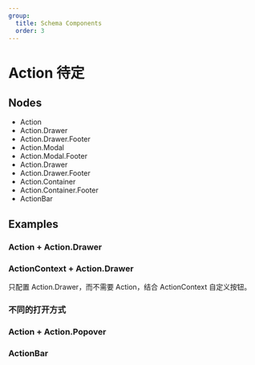 ```yaml
---
group:
  title: Schema Components
  order: 3
---
```


# Action <Badge>待定</Badge>

## Nodes

- Action
- Action.Drawer
- Action.Drawer.Footer
- Action.Modal
- Action.Modal.Footer
- Action.Drawer
- Action.Drawer.Footer
- Action.Container
- Action.Container.Footer
- ActionBar

## Examples

### Action + Action.Drawer

<code src="./demos/demo1.tsx"></code>

### ActionContext + Action.Drawer

只配置 Action.Drawer，而不需要 Action，结合 ActionContext 自定义按钮。

<code src="./demos/demo2.tsx"></code>

### 不同的打开方式

<code src="./demos/demo3.tsx"></code>

### Action + Action.Popover

<code src="./demos/demo4.tsx"></code>

<code src="./demos/demo5.tsx"></code>

### ActionBar

<code src="./demos/demo6.tsx"></code>

